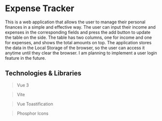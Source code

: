 # Expense Tracker

This is a web application that allows the user to manage their personal finances in a simple and effective way. The user can input their income and expenses in the corresponding fields and press the add button to update the table on the side. The table has two columns, one for income and one for expenses, and shows the total amounts on top. The application stores the data in the Local Storage of the browser, so the user can access it anytime until they clear the browser. I am planning to implement a user login feature in the future.

## Technologies & Libraries

> Vue 3

> Vite

> Vue Toastification

> Phosphor Icons